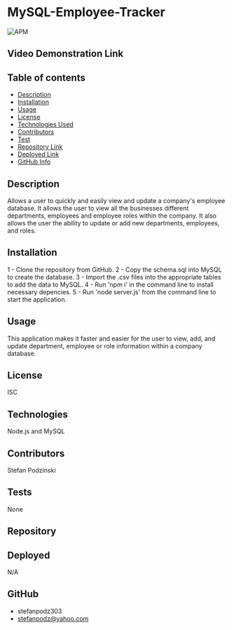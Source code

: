 # MySQL-Employee-Tracker

![APM](https://img.shields.io/badge/license-ISC-blue)

## Video Demonstration Link



## Table of contents
- [Description](#Description)
- [Installation](#Installation)
- [Usage](#Usage)
- [License](#License)
- [Technologies Used](#Technologies)
- [Contributors](#Contributors)
- [Test](#Test)
- [Repository Link](#Repository)
- [Deployed Link](#Deployed)
- [GitHub Info](#GitHub) 

## Description 
Allows a user to quickly and easily view and update a company's employee database. It allows the user to view all the businesses different departments, employees and employee roles within the company. It also allows the user the ability to update or add new departments, employees, and roles. 

## Installation
1 - Clone the repository from GitHub. 2 - Copy the schema.sql into MySQL to create the database. 3 - Import the .csv files into the appropriate tables to add the data to MySQL. 4 - Run 'npm i' in the command line to install necessary depencies. 5 - Run 'node server.js' from the command line to start the application.

## Usage
This application makes it faster and easier for the user to view, add, and update department, employee or role information within a company database.

## License
ISC

## Technologies
Node.js and MySQL

## Contributors
Stefan Podzinski

## Tests
None

## Repository


## Deployed
N/A

## GitHub
- stefanpodz303
- stefanpodz@yahoo.com